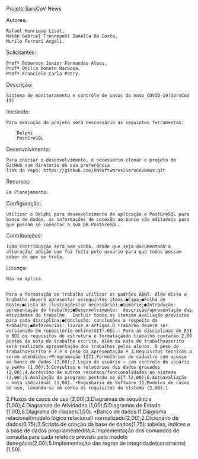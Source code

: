 Projeto SarsCoV News

Autores:

    Rafael Henrique Lisot,
    Natãn Gabriel Trennepohl Zanella Da Costa,
    Murilo Ferrari Angeli.

Solicitantes:

    Profº Roberson Junior Fernandes Alves,
    Profª Otilia Donato Barbosa,
    Profª Franciele Carla Petry.

Descrição:

    Sistema de monitoramento e controle de casos do novo COVID-19(SarsCoV II)

Iniciando:

    Para execução do projeto será nescessário as seguintes ferramentas:

        Delphi
        PostGreSQL

Desenvolvimento:

    Para iniciar o desenvolvimento, é necessário clonar o projeto do GitHub num diretório de sua preferência
    link do repo: https://github.com/RNSoftwares/SarsCoVNews.git

Recursos:

    Em Planejamento.

Configuração:

    Utilizar o Delphi para desenvolvimento da aplicação e PostGreSQL para banco de dados, as informações de conexão ao banco são editaveis para que possam se conectar a sua DB PostGreSQL. 

Contribuições:

    Toda contribuição será bem vinda, desde que seja documentada a alteração/ adição que foi feita pelo usuario para que todos possam saber do que se trata.

Licença:

    Não se aplica.


    Para a formatação do trabalho utilizar os padrões ABNT. Além disso o trabalho deverá apresentar osseguintes itens:●Capa;●Folha de Rosto;●Lista de ilustrações(se necessário);●Sumário;●Introdução: apresentação do trabalho;●Desenvolvimento:  descrição/apresentação das atividades do trabalho.  Incluir todos os itensde avaliação previstos para cada disciplina;●Conclusão: conclusões a respeito do trabalho;●Referências: livros e artigos.O trabalho deverá ser versionado em repositório online(GIT).Obs.: Para as disciplinas de ESI e BDI os requisitos de estrutura e formataçãodo trabalho contarão 2,00 pontos da nota do trabalho escrito. Além da nota do trabalhoescrito será realizada apresentação dos trabalhos pelos alunos. O peso do trabalhoescrito é 7 e o peso da apresentação é 3.Requisitos técnicos a serem atendidos:•Programação III1.Formulários de cadastro com acesso ao banco de dados (2,00);2.Login do usuário – com controle de usuário e senha (1,00);3.Consultas e relatórios dos dados gravados (2,00);4.Acréscimo de outros recursos/funcionalidades ao sistema (2,00);5.Avaliação do programa postado no GIT (2,00);6.Autoavaliação  – nota individual (1,00). •Engenharia de Software I1.Modelos de casos de uso, levando-se em conta os requisitos do sistema (2,00);1
2.Fluxos de casos de uso (2,00);3.Diagramas de sequência (1,00);4.Diagramas de Atividades (1,00);5.Diagramas de Estado (1,00);6.Diagrama de classes(1,00). •Banco de dados I1.Diagrama relacional(modelo lógico relacional) normalizado(2,00);2.Dicionário de dados(0,75);3.Scripts de criação da base de dados(1,75): tabelas, índices e a base de dados propriamentedita;4.Implementação   dos   comandos   de   consulta   para   cada   relatório   previsto   pelo   modelo   denegócio(2,00);5.Implementação das regras de integridade(constraints)(1,50).



